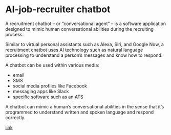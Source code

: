 # AI-job-recruiter chatbot
A recruitment chatbot – or “conversational agent” – is a software application designed to mimic human conversational abilities during the recruiting process.

Similar to virtual personal assistants such as Alexa, Siri, and Google Now, a recruitment chatbot uses AI technology such as natural language processing to understand a person’s messages and know how to respond.

A chatbot can be used within various media:
* email
* SMS
* social media profiles like Facebook
* messaging apps like Slack
* specific software such as an ATS

A chatbot can mimic a human’s conversational abilities in the sense that it’s programmed to understand written and spoken language and respond correctly.

<a href="https://ideal.com/recruitment-chatbot/" target="__blank">link</a>
  
